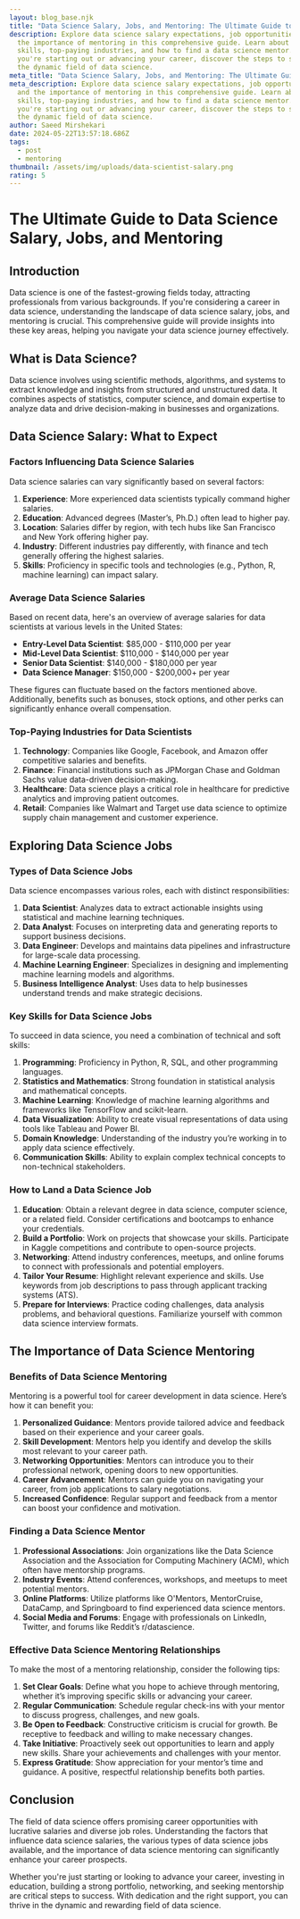 ```yaml
---
layout: blog_base.njk
title: "Data Science Salary, Jobs, and Mentoring: The Ultimate Guide to Success"
description: Explore data science salary expectations, job opportunities, and
  the importance of mentoring in this comprehensive guide. Learn about key
  skills, top-paying industries, and how to find a data science mentor. Whether
  you're starting out or advancing your career, discover the steps to succeed in
  the dynamic field of data science.
meta_title: "Data Science Salary, Jobs, and Mentoring: The Ultimate Guide to Success"
meta_description: Explore data science salary expectations, job opportunities,
  and the importance of mentoring in this comprehensive guide. Learn about key
  skills, top-paying industries, and how to find a data science mentor. Whether
  you're starting out or advancing your career, discover the steps to succeed in
  the dynamic field of data science.
author: Saeed Mirshekari
date: 2024-05-22T13:57:18.686Z
tags:
  - post
  - mentoring
thumbnail: /assets/img/uploads/data-scientist-salary.png
rating: 5
---
```

# The Ultimate Guide to Data Science Salary, Jobs, and Mentoring

## Introduction

Data science is one of the fastest-growing fields today, attracting professionals from various backgrounds. If you're considering a career in data science, understanding the landscape of data science salary, jobs, and mentoring is crucial. This comprehensive guide will provide insights into these key areas, helping you navigate your data science journey effectively.

## What is Data Science?

Data science involves using scientific methods, algorithms, and systems to extract knowledge and insights from structured and unstructured data. It combines aspects of statistics, computer science, and domain expertise to analyze data and drive decision-making in businesses and organizations.

## Data Science Salary: What to Expect

### Factors Influencing Data Science Salaries

Data science salaries can vary significantly based on several factors:

1. **Experience**: More experienced data scientists typically command higher salaries.
2. **Education**: Advanced degrees (Master’s, Ph.D.) often lead to higher pay.
3. **Location**: Salaries differ by region, with tech hubs like San Francisco and New York offering higher pay.
4. **Industry**: Different industries pay differently, with finance and tech generally offering the highest salaries.
5. **Skills**: Proficiency in specific tools and technologies (e.g., Python, R, machine learning) can impact salary.

### Average Data Science Salaries

Based on recent data, here's an overview of average salaries for data scientists at various levels in the United States:

- **Entry-Level Data Scientist**: $85,000 - $110,000 per year
- **Mid-Level Data Scientist**: $110,000 - $140,000 per year
- **Senior Data Scientist**: $140,000 - $180,000 per year
- **Data Science Manager**: $150,000 - $200,000+ per year

These figures can fluctuate based on the factors mentioned above. Additionally, benefits such as bonuses, stock options, and other perks can significantly enhance overall compensation.

### Top-Paying Industries for Data Scientists

1. **Technology**: Companies like Google, Facebook, and Amazon offer competitive salaries and benefits.
2. **Finance**: Financial institutions such as JPMorgan Chase and Goldman Sachs value data-driven decision-making.
3. **Healthcare**: Data science plays a critical role in healthcare for predictive analytics and improving patient outcomes.
4. **Retail**: Companies like Walmart and Target use data science to optimize supply chain management and customer experience.

## Exploring Data Science Jobs

### Types of Data Science Jobs

Data science encompasses various roles, each with distinct responsibilities:

1. **Data Scientist**: Analyzes data to extract actionable insights using statistical and machine learning techniques.
2. **Data Analyst**: Focuses on interpreting data and generating reports to support business decisions.
3. **Data Engineer**: Develops and maintains data pipelines and infrastructure for large-scale data processing.
4. **Machine Learning Engineer**: Specializes in designing and implementing machine learning models and algorithms.
5. **Business Intelligence Analyst**: Uses data to help businesses understand trends and make strategic decisions.

### Key Skills for Data Science Jobs

To succeed in data science, you need a combination of technical and soft skills:

1. **Programming**: Proficiency in Python, R, SQL, and other programming languages.
2. **Statistics and Mathematics**: Strong foundation in statistical analysis and mathematical concepts.
3. **Machine Learning**: Knowledge of machine learning algorithms and frameworks like TensorFlow and scikit-learn.
4. **Data Visualization**: Ability to create visual representations of data using tools like Tableau and Power BI.
5. **Domain Knowledge**: Understanding of the industry you’re working in to apply data science effectively.
6. **Communication Skills**: Ability to explain complex technical concepts to non-technical stakeholders.

### How to Land a Data Science Job

1. **Education**: Obtain a relevant degree in data science, computer science, or a related field. Consider certifications and bootcamps to enhance your credentials.
2. **Build a Portfolio**: Work on projects that showcase your skills. Participate in Kaggle competitions and contribute to open-source projects.
3. **Networking**: Attend industry conferences, meetups, and online forums to connect with professionals and potential employers.
4. **Tailor Your Resume**: Highlight relevant experience and skills. Use keywords from job descriptions to pass through applicant tracking systems (ATS).
5. **Prepare for Interviews**: Practice coding challenges, data analysis problems, and behavioral questions. Familiarize yourself with common data science interview formats.

## The Importance of Data Science Mentoring

### Benefits of Data Science Mentoring

Mentoring is a powerful tool for career development in data science. Here’s how it can benefit you:

1. **Personalized Guidance**: Mentors provide tailored advice and feedback based on their experience and your career goals.
2. **Skill Development**: Mentors help you identify and develop the skills most relevant to your career path.
3. **Networking Opportunities**: Mentors can introduce you to their professional network, opening doors to new opportunities.
4. **Career Advancement**: Mentors can guide you on navigating your career, from job applications to salary negotiations.
5. **Increased Confidence**: Regular support and feedback from a mentor can boost your confidence and motivation.

### Finding a Data Science Mentor

1. **Professional Associations**: Join organizations like the Data Science Association and the Association for Computing Machinery (ACM), which often have mentorship programs.
2. **Industry Events**: Attend conferences, workshops, and meetups to meet potential mentors.
3. **Online Platforms**: Utilize platforms like O'Mentors, MentorCruise, DataCamp, and Springboard to find experienced data science mentors.
4. **Social Media and Forums**: Engage with professionals on LinkedIn, Twitter, and forums like Reddit’s r/datascience.

### Effective Data Science Mentoring Relationships

To make the most of a mentoring relationship, consider the following tips:

1. **Set Clear Goals**: Define what you hope to achieve through mentoring, whether it’s improving specific skills or advancing your career.
2. **Regular Communication**: Schedule regular check-ins with your mentor to discuss progress, challenges, and new goals.
3. **Be Open to Feedback**: Constructive criticism is crucial for growth. Be receptive to feedback and willing to make necessary changes.
4. **Take Initiative**: Proactively seek out opportunities to learn and apply new skills. Share your achievements and challenges with your mentor.
5. **Express Gratitude**: Show appreciation for your mentor’s time and guidance. A positive, respectful relationship benefits both parties.

## Conclusion

The field of data science offers promising career opportunities with lucrative salaries and diverse job roles. Understanding the factors that influence data science salaries, the various types of data science jobs available, and the importance of data science mentoring can significantly enhance your career prospects.

Whether you're just starting or looking to advance your career, investing in education, building a strong portfolio, networking, and seeking mentorship are critical steps to success. With dedication and the right support, you can thrive in the dynamic and rewarding field of data science.

